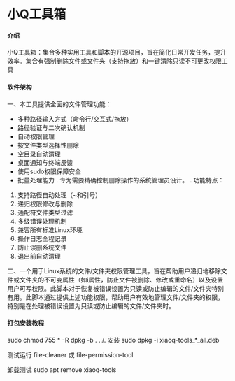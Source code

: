 # 小Q工具箱

#### 介绍
小Q工具箱：集合多种实用工具和脚本的开源项目，旨在简化日常开发任务，提升效率。集合有强制删除文件或文件夹（支持拖放）和一键清除只读不可更改权限工具

#### 软件架构
 一、本工具提供全面的文件管理功能：
  * 多种路径输入方式（命令行/交互式/拖放）
  * 路径验证与二次确认机制
  * 自动权限管理
  * 按文件类型选择性删除
  * 空目录自动清理
  * 桌面通知与终端反馈
  * 使用sudo权限保障安全
  * 批量处理能力
 .
 专为需要精确控制删除操作的系统管理员设计。
 .
 功能特点：
  1) 支持路径自动处理（~和引号）
  2) 递归权限修改与删除
  3) 通配符文件类型过滤
  4) 多级错误处理机制
  5) 兼容所有标准Linux环境
  6) 操作日志全程记录
  7) 防止误删系统文件
  8) 退出前自动清理

二、一个用于Linux系统的文件/文件夹权限管理工具，旨在帮助用户递归地移除文件或文件夹的不可变属性（如i属性，防止文件被删除、修改或重命名）以及设置用户可写权限。此脚本对于恢复被错误设置为只读或防止编辑的文件/文件夹特别有用。此脚本通过提供上述功能权限，帮助用户有效地管理文件/文件夹的权限，特别是在处理被错误设置为只读或防止编辑的文件/文件夹时。


#### 打包安装教程

sudo chmod 755 * -R
dpkg -b . ../.
安装
sudo dpkg -i xiaoq-tools_*_all.deb

测试运行
file-cleaner   或   file-permission-tool

卸载测试
sudo apt remove xiaoq-tools
